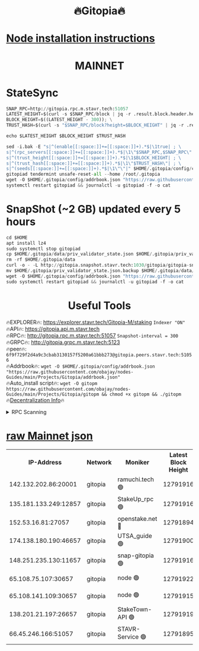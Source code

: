 <h1 align="center"> 🔥Gitopia🔥</h1>

[Node installation instructions](https://github.com/obajay/nodes-Guides/tree/main/Projects/Gitopia)
=

<h1 align="center"> MAINNET</h1>

# StateSync
```python
SNAP_RPC=http://gitopia.rpc.m.stavr.tech:51057
LATEST_HEIGHT=$(curl -s $SNAP_RPC/block | jq -r .result.block.header.height); \
BLOCK_HEIGHT=$((LATEST_HEIGHT - 300)); \
TRUST_HASH=$(curl -s "$SNAP_RPC/block?height=$BLOCK_HEIGHT" | jq -r .result.block_id.hash)

echo $LATEST_HEIGHT $BLOCK_HEIGHT $TRUST_HASH

sed -i.bak -E "s|^(enable[[:space:]]+=[[:space:]]+).*$|\1true| ; \
s|^(rpc_servers[[:space:]]+=[[:space:]]+).*$|\1\"$SNAP_RPC,$SNAP_RPC\"| ; \
s|^(trust_height[[:space:]]+=[[:space:]]+).*$|\1$BLOCK_HEIGHT| ; \
s|^(trust_hash[[:space:]]+=[[:space:]]+).*$|\1\"$TRUST_HASH\"| ; \
s|^(seeds[[:space:]]+=[[:space:]]+).*$|\1\"\"|" $HOME/.gitopia/config/config.toml
gitopiad tendermint unsafe-reset-all --home /root/.gitopia
wget -O $HOME/.gitopia/config/addrbook.json "https://raw.githubusercontent.com/obajay/nodes-Guides/main/Projects/Gitopia/addrbook.json"
systemctl restart gitopiad && journalctl -u gitopiad -f -o cat
```
# SnapShot (~2 GB) updated every 5 hours
```python
cd $HOME
apt install lz4
sudo systemctl stop gitopiad
cp $HOME/.gitopia/data/priv_validator_state.json $HOME/.gitopia/priv_validator_state.json.backup
rm -rf $HOME/.gitopia/data
curl -o - -L http://gitopia.snapshot.stavr.tech:1030/gitopia/gitopia-snap.tar.lz4 | lz4 -c -d - | tar -x -C $HOME/.gitopia --strip-components 2
mv $HOME/.gitopia/priv_validator_state.json.backup $HOME/.gitopia/data/priv_validator_state.json
wget -O $HOME/.gitopia/config/addrbook.json "https://raw.githubusercontent.com/obajay/nodes-Guides/main/Projects/Gitopia/addrbook.json"
sudo systemctl restart gitopiad && journalctl -u gitopiad -f -o cat
```
 <h1 align="center"> Useful Tools</h1>

🔥EXPLORER🔥:      https://explorer.stavr.tech/Gitopia-M/staking  `Indexer "ON"` \
🔥API🔥: 			 		 https://gitopia.api.m.stavr.tech \
🔥RPC🔥:           http://gitopia.rpc.m.stavr.tech:51057              `Snapshot-interval = 300` \
🔥GRPC🔥:          http://gitopia.grpc.m.stavr.tech:5123 \
🔥peer🔥:					 `6f9f729f2d4a9c3cbab3130157f5200a61bbb273@gitopia.peers.stavr.tech:51056` \
🔥Addrbook🔥:    ```wget -O $HOME/.gitopia/config/addrbook.json "https://raw.githubusercontent.com/obajay/nodes-Guides/main/Projects/Gitopia/addrbook.json"``` \
🔥Auto_install script🔥: ```wget -O gitopm https://raw.githubusercontent.com/obajay/nodes-Guides/main/Projects/Gitopia/gitopm && chmod +x gitopm && ./gitopm``` \
🔥[Decentralization Info](https://github.com/obajay/StateSync-snapshots/tree/main/Projects/Gitopia/Decentralization)🔥

<details>
<summary>RPC Scanning</summary>

<h2 align="center"> We scan nodes in real time every 4 hours. And we provide the final result of RPC endpoints.
We cannot influence the operation of these nodes in any way. </h2>


```python
If Voting Power is higher than 0 --> then the Node is a validator of the network and may be subject to attack and be a potential threat to the chain.
```
```python
We marked such validators with a red symbol
```

</details>

[raw Mainnet json](https://rpc-check.gitopm.stavr.tech/gitopm/rpc-gitopm-result.json)
=

<table><tr><th>IP-Address</th><th>Network</th><th>Moniker</th><th>Latest Block Height</th><th>Earliest Block Height</th><th>Catching Up</th><th>Tx Index</th><th>Voting Power</th><th>Scan Time</th></tr><tr><td>142.132.202.86:20001</td><td>gitopia</td><td>ramuchi.tech 🟢</td><td>12791916</td><td>6548337</td><td>False</td><td>on</td><td>0</td><td>2024-01-25T14:33:13.612002770UTC</td></tr><tr><td>135.181.133.249:12857</td><td>gitopia</td><td>StakeUp_rpc 🟢</td><td>12791916</td><td>8010001</td><td>False</td><td>on</td><td>0</td><td>2024-01-25T14:33:13.929488490UTC</td></tr><tr><td>152.53.16.81:27057</td><td>gitopia</td><td>openstake.net 🔴</td><td>12791894</td><td>10455001</td><td>False</td><td>off</td><td>26656</td><td>2024-01-25T14:32:34.467624091UTC</td></tr><tr><td>174.138.180.190:46657</td><td>gitopia</td><td>UTSA_guide 🟢</td><td>12791900</td><td>11194706</td><td>False</td><td>on</td><td>0</td><td>2024-01-25T14:32:45.348144640UTC</td></tr><tr><td>148.251.235.130:11657</td><td>gitopia</td><td>snap-gitopia 🟢</td><td>12791916</td><td>11730001</td><td>False</td><td>on</td><td>0</td><td>2024-01-25T14:33:13.326308886UTC</td></tr><tr><td>65.108.75.107:30657</td><td>gitopia</td><td>node 🟢</td><td>12791922</td><td>11907586</td><td>False</td><td>on</td><td>0</td><td>2024-01-25T14:33:24.960679202UTC</td></tr><tr><td>65.108.141.109:30657</td><td>gitopia</td><td>node 🟢</td><td>12791915</td><td>12299845</td><td>False</td><td>on</td><td>0</td><td>2024-01-25T14:33:13.045569365UTC</td></tr><tr><td>138.201.21.197:26657</td><td>gitopia</td><td>StakeTown-API 🟢</td><td>12791919</td><td>12733501</td><td>False</td><td>on</td><td>0</td><td>2024-01-25T14:33:18.357460749UTC</td></tr><tr><td>66.45.246.166:51057</td><td>gitopia</td><td>STAVR-Service 🟢</td><td>12791895</td><td>12789001</td><td>False</td><td>on</td><td>0</td><td>2024-01-25T14:32:54.163904645UTC</td></tr></table>

